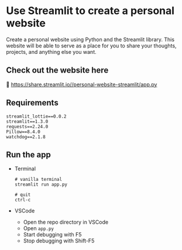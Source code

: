 # Use Streamlit to create a personal website

Create a personal website using Python and the Streamlit library. This website will be able to serve as a place for you to share your thoughts, projects, and anything else you want.

## Check out the website here
📢 https://share.streamlit.io//personal-website-streamlit/app.py


## Requirements
```
streamlit_lottie==0.0.2
streamlit==1.3.0
requests==2.24.0
Pillow==8.4.0
watchdog==2.1.8
```

## Run the app
* Terminal
    ```
    # vanilla terminal
    streamlit run app.py

    # quit
    ctrl-c
    ```

* VSCode
  * Open the repo directory in VSCode
  * Open `app.py`
  * Start debugging with F5
  * Stop debugging with Shift-F5